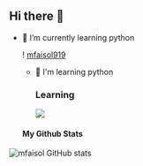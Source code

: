## Hi there 👋

<!--
**mfaisol919/mfaisol919** is a ✨ _special_ ✨ repository because its `README.md` (this file) appears on your GitHub profile.

Here are some ideas to get you started:

- 🔭 I’m currently working on ...
- 🌱 I’m currently learning ...
- 👯 I’m looking to collaborate on ...
- 🤔 I’m looking for help with ...
- 💬 Ask me about ...
- 📫 How to reach me: ...
- 😄 Pronouns: ...
- ⚡ Fun fact: ...
-->

- 🌱 I’m currently learning python

  ! [mfaisol919](github-header-image.png)

  - 📖 I'm learning python

    ### **Learning**

    <img src="https://img.shields.io/badge/Python-FFD43B?style=for-the-badge&logo=python&logoColorblue=blue">

  #### **My Github Stats**
![mfaisol GitHub stats](https://github-readme-stats.vercel.app/api?username=rsmans03&show_icons=true&theme=merko)

